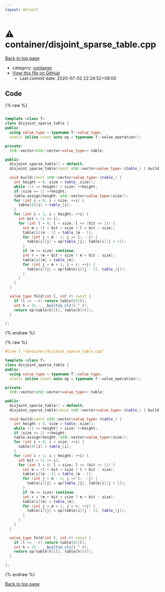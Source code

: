 ```yaml
---
layout: default
---
```


<!-- mathjax config similar to math.stackexchange -->
<script type="text/javascript" async
  src="https://cdnjs.cloudflare.com/ajax/libs/mathjax/2.7.5/MathJax.js?config=TeX-MML-AM_CHTML">
</script>
<script type="text/x-mathjax-config">
  MathJax.Hub.Config({
    TeX: { equationNumbers: { autoNumber: "AMS" }},
    tex2jax: {
      inlineMath: [ ['$','$'] ],
      processEscapes: true
    },
    "HTML-CSS": { matchFontHeight: false },
    displayAlign: "left",
    displayIndent: "2em"
  });
</script>

<script type="text/javascript" src="https://cdnjs.cloudflare.com/ajax/libs/jquery/3.4.1/jquery.min.js"></script>
<script src="https://cdn.jsdelivr.net/npm/jquery-balloon-js@1.1.2/jquery.balloon.min.js" integrity="sha256-ZEYs9VrgAeNuPvs15E39OsyOJaIkXEEt10fzxJ20+2I=" crossorigin="anonymous"></script>
<script type="text/javascript" src="../../assets/js/copy-button.js"></script>
<link rel="stylesheet" href="../../assets/css/copy-button.css" />


# :warning: container/disjoint_sparse_table.cpp

<a href="../../index.html">Back to top page</a>

* category: <a href="../../index.html#5f0b6ebc4bea10285ba2b8a6ce78b863">container</a>
* <a href="{{ site.github.repository_url }}/blob/master/container/disjoint_sparse_table.cpp">View this file on GitHub</a>
    - Last commit date: 2020-07-02 22:24:52+09:00




## Code

<a id="unbundled"></a>
{% raw %}
```cpp

template <class T>
class disjoint_sparse_table {
public:
  using value_type = typename T::value_type;
  static inline const auto op = typename T::value_operation();

private:
  std::vector<std::vector<value_type>> table;

public: 
  disjoint_sparse_table() = default;
  disjoint_sparse_table(const std::vector<value_type> &table_) { build(table_); }

  void build(const std::vector<value_type> &table_) {
    int height = 0, size = table_.size();
    while ((1 << height) < size) ++height;
    if (size == 1) ++height;
    table.assign(height, std::vector<value_type>(size));
    for (int i = 0; i < size; ++i) {
      table[0][i] = table_[i];
    }
    for (int i = 1; i < height; ++i) {
      int bit = (1 << i);
      for (int l = 0; l < size; l += (bit << 1)) {
        int m = (l + bit < size ? l + bit : size);
        table[i][m - 1] = table_[m - 1];
        for (int j = m - 2; j >= l; --j) {
          table[i][j] = op(table_[j], table[i][j + 1]);
        }
        if (m >= size) continue;
        int r = (m + bit < size ? m + bit : size);
        table[i][m] = table_[m];
        for (int j = m + 1; j < r; ++j) {
          table[i][j] = op(table[i][j - 1], table_[j]);
        }
      }
    }
  }

  value_type fold(int l, int r) const {
    if (l >= --r) return table[0][l];
    int h = 31 - __builtin_clz(l ^ r);
    return op(table[h][l], table[h][r]);
  }

};

```
{% endraw %}

<a id="bundled"></a>
{% raw %}
```cpp
#line 1 "container/disjoint_sparse_table.cpp"

template <class T>
class disjoint_sparse_table {
public:
  using value_type = typename T::value_type;
  static inline const auto op = typename T::value_operation();

private:
  std::vector<std::vector<value_type>> table;

public: 
  disjoint_sparse_table() = default;
  disjoint_sparse_table(const std::vector<value_type> &table_) { build(table_); }

  void build(const std::vector<value_type> &table_) {
    int height = 0, size = table_.size();
    while ((1 << height) < size) ++height;
    if (size == 1) ++height;
    table.assign(height, std::vector<value_type>(size));
    for (int i = 0; i < size; ++i) {
      table[0][i] = table_[i];
    }
    for (int i = 1; i < height; ++i) {
      int bit = (1 << i);
      for (int l = 0; l < size; l += (bit << 1)) {
        int m = (l + bit < size ? l + bit : size);
        table[i][m - 1] = table_[m - 1];
        for (int j = m - 2; j >= l; --j) {
          table[i][j] = op(table_[j], table[i][j + 1]);
        }
        if (m >= size) continue;
        int r = (m + bit < size ? m + bit : size);
        table[i][m] = table_[m];
        for (int j = m + 1; j < r; ++j) {
          table[i][j] = op(table[i][j - 1], table_[j]);
        }
      }
    }
  }

  value_type fold(int l, int r) const {
    if (l >= --r) return table[0][l];
    int h = 31 - __builtin_clz(l ^ r);
    return op(table[h][l], table[h][r]);
  }

};

```
{% endraw %}

<a href="../../index.html">Back to top page</a>

